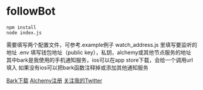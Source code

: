 # followBot

```shell
npm install
node index.js
```
需要填写两个配置文件，可参考.example例子
watch_address.js 里填写要监听的地址
.env 填写钱包地址（public key），私钥，alchemy或其他节点服务的地址
其中bark是我使用的手机通知服务，ios可以在app store下载，会给一个调用url填入
如果没有ios可以把bark函数注释掉或添加其他通知服务


[Bark下载](https://apps.apple.com/cn/app/bark-customed-notifications/id1403753865)
[Alchemy注册](https://alchemy.com/?r=Dc3ODc5OTkwMDY2N)
[关注我的Twitter](https://twitter.com/magic_talent)